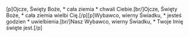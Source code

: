 [p]Ojcze, Święty Boże, * cała ziemia * chwali Ciebie.[br/]Ojcze, Święty Boże, * cała ziemia wielbi Cię.[/p][p]Wybawco, wierny Świadku, * jesteś godzien * uwielbienia.[br/]Nasz Wybawco, wierny Świadku, * Twoje Imię święte jest.[/p]
